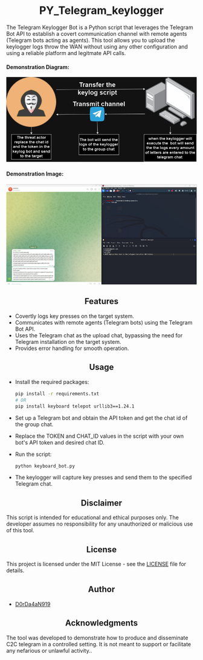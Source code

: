 <h1 align="center">PY_Telegram_keylogger</h1>
The Telegram Keylogger Bot is a Python script that leverages the Telegram Bot API to establish a covert communication channel with remote agents (Telegram bots acting as agents). This tool allows you to upload the keylogger logs throw the WAN without using any other configuration and using a reliable platform and legitmate API calls.

<h4>Demonstration Diagram:</h4>

![Demonstration Diagram](pics/key_log_bot.jpg)

<h4>Demonstration Image:</h4>

![Demonstration Image](pics/keylogger_telegram_bot.jpg)

<h2 align="center">Features</h2>

- Covertly logs key presses on the target system.
- Communicates with remote agents (Telegram bots) using the Telegram Bot API.
- Uses the Telegram chat as the upload chat, bypassing the need for Telegram installation on the target system.
- Provides error handling for smooth operation.

<h2 align="center">Usage</h2>

- Install the required packages:

   ```bash
   pip install -r requirements.txt
   # OR
   pip install keyboard telepot urllib3==1.24.1
   ```

- Set up a Telegram bot and obtain the API token and get the chat id of the group chat.

- Replace the TOKEN and CHAT_ID values in the script with your own bot's API token and desired chat ID.

- Run the script:

  ```
  python keyboard_bot.py
  ```
  
- The keylogger will capture key presses and send them to the specified Telegram chat.

<h2 align="center">Disclaimer</h2>
This script is intended for educational and ethical purposes only. The developer assumes no responsibility for any unauthorized or malicious use of this tool.

<h2 align="center">License</h2>

This project is licensed under the MIT License - see the [LICENSE](LICENSE) file for details.

<h2 align="center">Author</h2>

- [D0rDa4aN919](https://github.com/D0rDa4aN919)

<h2 align="center">Acknowledgments</h2>
The tool was developed to demonstrate how to produce and disseminate C2C telegram in a controlled setting. It is not meant to support or facilitate any nefarious or unlawful activity..

